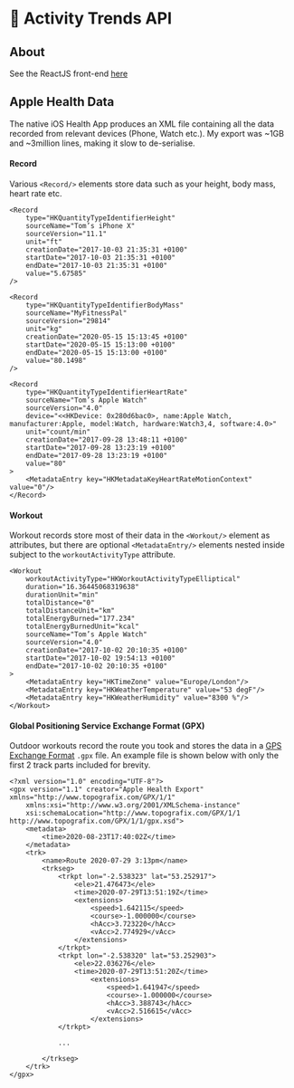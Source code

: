 # :running: Activity Trends API

## About
See the ReactJS front-end [here](https://github.com/TomPlum/com.github.tomplum.activity-trends)

## Apple Health Data
The native iOS Health App produces an XML file containing all the data recorded from relevant devices (Phone, Watch etc.).
My export was ~1GB and ~3million lines, making it slow to de-serialise.

#### Record
Various `<Record/>` elements store data such as your height, body mass, heart rate etc.

    <Record
        type="HKQuantityTypeIdentifierHeight"
        sourceName="Tom’s iPhone X"
        sourceVersion="11.1"
        unit="ft"
        creationDate="2017-10-03 21:35:31 +0100"
        startDate="2017-10-03 21:35:31 +0100"
        endDate="2017-10-03 21:35:31 +0100"
        value="5.67585"
    />

    <Record
        type="HKQuantityTypeIdentifierBodyMass"
        sourceName="MyFitnessPal"
        sourceVersion="29814"
        unit="kg"
        creationDate="2020-05-15 15:13:45 +0100"
        startDate="2020-05-15 15:13:00 +0100"
        endDate="2020-05-15 15:13:00 +0100"
        value="80.1498"
    />

    <Record
        type="HKQuantityTypeIdentifierHeartRate"
        sourceName="Tom’s Apple Watch"
        sourceVersion="4.0"
        device="<<HKDevice: 0x280d6bac0>, name:Apple Watch, manufacturer:Apple, model:Watch, hardware:Watch3,4, software:4.0>"
        unit="count/min"
        creationDate="2017-09-28 13:48:11 +0100"
        startDate="2017-09-28 13:23:19 +0100"
        endDate="2017-09-28 13:23:19 +0100"
        value="80"
    >
        <MetadataEntry key="HKMetadataKeyHeartRateMotionContext" value="0"/>
    </Record>

#### Workout
Workout records store most of their data in the `<Workout/>` element as attributes, but there are optional
`<MetadataEntry/>` elements nested inside subject to the `workoutActivityType` attribute.

    <Workout 
        workoutActivityType="HKWorkoutActivityTypeElliptical"
        duration="16.36445068319638"
        durationUnit="min"
        totalDistance="0"
        totalDistanceUnit="km"
        totalEnergyBurned="177.234"
        totalEnergyBurnedUnit="kcal"
        sourceName="Tom’s Apple Watch"
        sourceVersion="4.0"
        creationDate="2017-10-02 20:10:35 +0100"
        startDate="2017-10-02 19:54:13 +0100"
        endDate="2017-10-02 20:10:35 +0100"
    >
        <MetadataEntry key="HKTimeZone" value="Europe/London"/>
        <MetadataEntry key="HKWeatherTemperature" value="53 degF"/>
        <MetadataEntry key="HKWeatherHumidity" value="8300 %"/>
    </Workout>

#### Global Positioning Service Exchange Format (GPX)
Outdoor workouts record the route you took and stores the data in a
[GPS Exchange Format](https://en.wikipedia.org/wiki/GPS_Exchange_Format) `.gpx` file. An example file is shown below
with only the first 2 track parts included for brevity.

    <?xml version="1.0" encoding="UTF-8"?>
    <gpx version="1.1" creator="Apple Health Export" xmlns="http://www.topografix.com/GPX/1/1"
        xmlns:xsi="http://www.w3.org/2001/XMLSchema-instance"
        xsi:schemaLocation="http://www.topografix.com/GPX/1/1 http://www.topografix.com/GPX/1/1/gpx.xsd">
        <metadata>
            <time>2020-08-23T17:40:02Z</time>
        </metadata>
        <trk>
            <name>Route 2020-07-29 3:13pm</name>
            <trkseg>
                <trkpt lon="-2.538323" lat="53.252917">
                    <ele>21.476473</ele>
                    <time>2020-07-29T13:51:19Z</time>
                    <extensions>
                        <speed>1.642115</speed>
                        <course>-1.000000</course>
                        <hAcc>3.723220</hAcc>
                        <vAcc>2.774929</vAcc>
                    </extensions>
                </trkpt>
                <trkpt lon="-2.538320" lat="53.252903">
                    <ele>22.036276</ele>
                    <time>2020-07-29T13:51:20Z</time>
                        <extensions>
                            <speed>1.641947</speed>
                            <course>-1.000000</course>
                            <hAcc>3.388743</hAcc>
                            <vAcc>2.516615</vAcc>
                        </extensions>
                </trkpt>

                ...
                    
            </trkseg>
        </trk>
    </gpx>